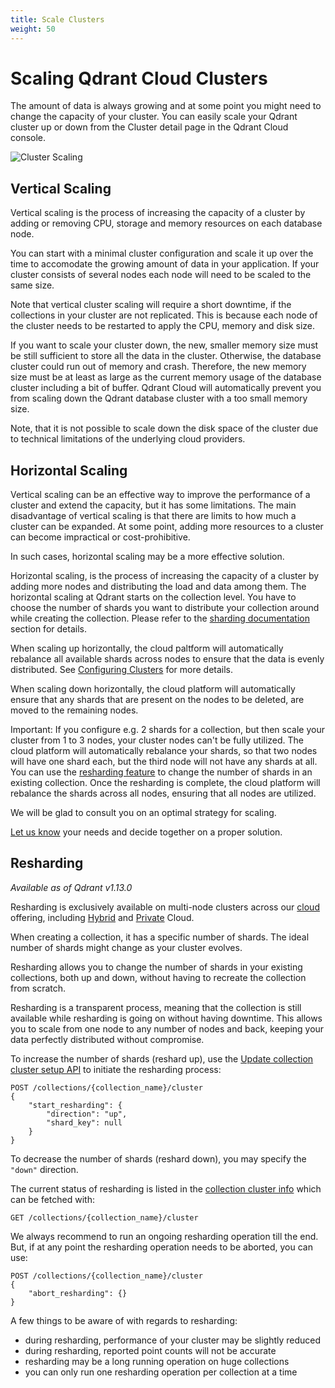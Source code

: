 ```yaml
---
title: Scale Clusters
weight: 50
---
```


# Scaling Qdrant Cloud Clusters

The amount of data is always growing and at some point you might need to change the capacity of your cluster. You can easily scale your Qdrant cluster up or down from the Cluster detail page in the Qdrant Cloud console.

![Cluster Scaling](/documentation/cloud/cluster-scaling.png)

## Vertical Scaling

Vertical scaling is the process of increasing the capacity of a cluster by adding or removing CPU, storage and memory resources on each database node.

You can start with a minimal cluster configuration and scale it up over the time to accomodate the growing amount of data in your application. If your cluster consists of several nodes each node will need to be scaled to the same size. 

Note that vertical cluster scaling will require a short downtime, if the collections in your cluster are not replicated. This is because each node of the cluster needs to be restarted to apply the CPU, memory and disk size.

If you want to scale your cluster down, the new, smaller memory size must be still sufficient to store all the data in the cluster. Otherwise, the database cluster could run out of memory and crash. Therefore, the new memory size must be at least as large as the current memory usage of the database cluster including a bit of buffer. Qdrant Cloud will automatically prevent you from scaling down the Qdrant database cluster with a too small memory size.

Note, that it is not possible to scale down the disk space of the cluster due to technical limitations of the underlying cloud providers.

## Horizontal Scaling

Vertical scaling can be an effective way to improve the performance of a cluster and extend the capacity, but it has some limitations. The main disadvantage of vertical scaling is that there are limits to how much a cluster can be expanded. At some point, adding more resources to a cluster can become impractical or cost-prohibitive.

In such cases, horizontal scaling may be a more effective solution.

Horizontal scaling, is the process of increasing the capacity of a cluster by adding more nodes and distributing the load and data among them. The horizontal scaling at Qdrant starts on the collection level. You have to choose the number of shards you want to distribute your collection around while creating the collection.  Please refer to the [sharding documentation](/documentation/guides/distributed_deployment/#sharding) section for details.

When scaling up horizontally, the cloud paltform will automatically rebalance all available shards across nodes to ensure that the data is evenly distributed. See [Configuring Clusters](/documentation/cloud/configure-cluster/#shard-rebalancing) for more details.

When scaling down horizontally, the cloud platform will automatically ensure that any shards that are present on the nodes to be deleted, are moved to the remaining nodes.

Important: If you configure e.g. 2 shards for a collection, but then scale your cluster from 1 to 3 nodes, your cluster nodes can't be fully utilized. The cloud platform will automatically rebalance your shards, so that two nodes will have one shard each, but the third node will not have any shards at all. You can use the [resharding feature](/documentation/cloud/cluster-scaling/#resharding) to change the number of shards in an existing collection. Once the resharding is complete, the cloud platform will rebalance the shards across all nodes, ensuring that all nodes are utilized.

We will be glad to consult you on an optimal strategy for scaling.

[Let us know](/documentation/support/) your needs and decide together on a proper solution.

## Resharding

*Available as of Qdrant v1.13.0*

<aside role="status">Resharding is exclusively available on multi-node clusters across our <a href="/documentation/cloud-intro/">cloud</a> offering, including <a href="/documentation/hybrid-cloud/">Hybrid</a> and <a href="/documentation/private-cloud/">Private</a> Cloud.</aside>

When creating a collection, it has a specific number of shards. The ideal number of shards might change as your cluster evolves.

Resharding allows you to change the number of shards in your existing collections, both up and down, without having to recreate the collection from scratch.

Resharding is a transparent process, meaning that the collection is still available while resharding is going on without having downtime. This allows you to scale from one node to any number of nodes and back, keeping your data perfectly distributed without compromise.

To increase the number of shards (reshard up), use the [Update collection cluster setup API](https://api.qdrant.tech/master/api-reference/distributed/update-collection-cluster) to initiate the resharding process:

```http
POST /collections/{collection_name}/cluster
{
    "start_resharding": {
        "direction": "up",
        "shard_key": null
    }
}
```

To decrease the number of shards (reshard down), you may specify the `"down"` direction.

The current status of resharding is listed in the [collection cluster info](https://api.qdrant.tech/v-1-12-x/api-reference/distributed/collection-cluster-info) which can be fetched with:

```http
GET /collections/{collection_name}/cluster
```

We always recommend to run an ongoing resharding operation till the end. But, if at any point the resharding operation needs to be aborted, you can use:

```http
POST /collections/{collection_name}/cluster
{
    "abort_resharding": {}
}
```

A few things to be aware of with regards to resharding:

- during resharding, performance of your cluster may be slightly reduced
- during resharding, reported point counts will not be accurate
- resharding may be a long running operation on huge collections
- you can only run one resharding operation per collection at a time
